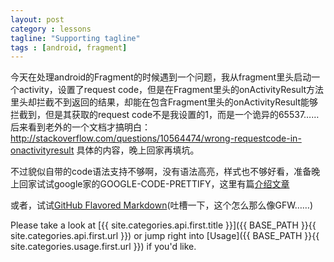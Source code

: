 ```yaml
---
layout: post
category : lessons
tagline: "Supporting tagline"
tags : [android, fragment]
---
```

今天在处理android的Fragment的时候遇到一个问题，我从fragment里头启动一个activity，设置了request code，但是在Fragment里头的onActivityResult方法里头却拦截不到返回的结果，却能在包含Fragment里头的onActivityResult能够拦截到，但是其获取的request code不是我设置的1，而是一个诡异的65537…… 后来看到老外的一个文档才搞明白：http://stackoverflow.com/questions/10564474/wrong-requestcode-in-onactivityresult 具体的内容，晚上回家再填坑。

不过貌似自带的code语法支持不够啊，没有语法高亮，样式也不够好看，准备晚上回家试试google家的GOOGLE-CODE-PRETTIFY，这里有篇[介绍文章](http://wayjam.me/google-code-prettify.html)

或者，试试[GitHub Flavored Markdown](https://help.github.com/articles/github-flavored-markdown)(吐槽一下，这个怎么那么像GFW……)



Please take a look at [{{ site.categories.api.first.title }}]({{ BASE_PATH }}{{ site.categories.api.first.url }}) 
or jump right into [Usage]({{ BASE_PATH }}{{ site.categories.usage.first.url }}) if you'd like.
